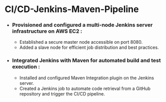 # CI/CD-Jenkins-Maven-Pipeline

- ### **Provisioned and configured a multi-node Jenkins server infrastructure on AWS EC2 :**
  - Established a secure master node accessible on port 8080.
  - Added a slave node for efficient job distribution and best practices.
- ### Integrated Jenkins with Maven for automated build and test execution :
  - Installed and configured Maven Integration plugin on the Jenkins server.
  - Created a Jenkins job to automate code retrieval from a GitHub repository and trigger the CI/CD pipeline.

